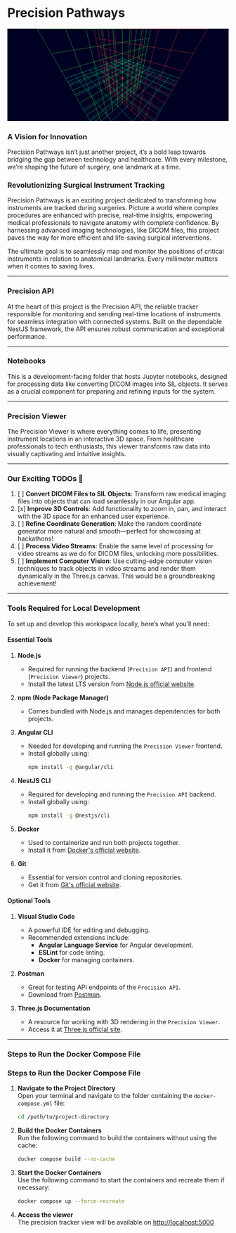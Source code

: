 # **Precision Pathways**

<img src="./precision-pathways.gif" alt="demo">

### **A Vision for Innovation**

Precision Pathways isn’t just another project, it’s a bold leap towards bridging the gap between technology and healthcare. With every milestone, we’re shaping the future of surgery, one landmark at a time.

### **Revolutionizing Surgical Instrument Tracking**

Precision Pathways is an exciting project dedicated to transforming how instruments are tracked during surgeries. Picture a world where complex procedures are enhanced with precise, real-time insights, empowering medical professionals to navigate anatomy with complete confidence. By harnessing advanced imaging technologies, like DICOM files, this project paves the way for more efficient and life-saving surgical interventions.

The ultimate goal is to seamlessly map and monitor the positions of critical instruments in relation to anatomical landmarks. Every millimeter matters when it comes to saving lives.

---

### **Precision API**

At the heart of this project is the Precision API, the reliable tracker responsible for monitoring and sending real-time locations of instruments for seamless integration with connected systems. Built on the dependable NestJS framework, the API ensures robust communication and exceptional performance.

---

### **Notebooks**

This is a development-facing folder that hosts Jupyter notebooks, designed for processing data like converting DICOM images into SIL objects. It serves as a crucial component for preparing and refining inputs for the system.

---

### **Precision Viewer**

The Precision Viewer is where everything comes to life, presenting instrument locations in an interactive 3D space. From healthcare professionals to tech enthusiasts, this viewer transforms raw data into visually captivating and intuitive insights.

---

### **Our Exciting TODOs** 🚀

1. [ ] **Convert DICOM Files to SIL Objects**: Transform raw medical imaging files into objects that can load seamlessly in our Angular app.
2. [x] **Improve 3D Controls**: Add functionality to zoom in, pan, and interact with the 3D space for an enhanced user experience.
3. [ ] **Refine Coordinate Generation**: Make the random coordinate generator more natural and smooth—perfect for showcasing at hackathons!
4. [ ] **Process Video Streams**: Enable the same level of processing for video streams as we do for DICOM files, unlocking more possibilities.
5. [ ] **Implement Computer Vision**: Use cutting-edge computer vision techniques to track objects in video streams and render them dynamically in the Three.js canvas. This would be a groundbreaking achievement!

---

### **Tools Required for Local Development**

To set up and develop this workspace locally, here’s what you’ll need:

#### **Essential Tools**
1. **Node.js**  
   - Required for running the backend (`Precision API`) and frontend (`Precision Viewer`) projects.  
   - Install the latest LTS version from [Node.js official website](https://nodejs.org).

2. **npm (Node Package Manager)**  
   - Comes bundled with Node.js and manages dependencies for both projects.

3. **Angular CLI**  
   - Needed for developing and running the `Precision Viewer` frontend.  
   - Install globally using:  
     ```bash
     npm install -g @angular/cli
     ```

4. **NestJS CLI**  
   - Required for developing and running the `Precision API` backend.  
   - Install globally using:  
     ```bash
     npm install -g @nestjs/cli
     ```

5. **Docker**  
   - Used to containerize and run both projects together.  
   - Install it from [Docker's official website](https://www.docker.com).

6. **Git**  
   - Essential for version control and cloning repositories.  
   - Get it from [Git's official website](https://git-scm.com).

#### **Optional Tools**
1. **Visual Studio Code**  
   - A powerful IDE for editing and debugging.  
   - Recommended extensions include:
     - **Angular Language Service** for Angular development.
     - **ESLint** for code linting.
     - **Docker** for managing containers.

2. **Postman**  
   - Great for testing API endpoints of the `Precision API`.  
   - Download from [Postman](https://www.postman.com).

3. **Three.js Documentation**  
   - A resource for working with 3D rendering in the `Precision Viewer`.  
   - Access it at [Three.js official site](https://threejs.org/docs).

---

### **Steps to Run the Docker Compose File**

 ### **Steps to Run the Docker Compose File**

1. **Navigate to the Project Directory**  
   Open your terminal and navigate to the folder containing the `docker-compose.yml` file:
   ```bash
   cd /path/to/project-directory
   ```

2. **Build the Docker Containers**  
   Run the following command to build the containers without using the cache:
   ```bash
   docker compose build --no-cache
   ```

3. **Start the Docker Containers**  
   Use the following command to start the containers and recreate them if necessary:
   ```bash
   docker compose up --force-recreate
   ```

4. **Access the viewer**  
   The precision tracker view will be available on [http://localhost:5000](http://localhost:5000)
